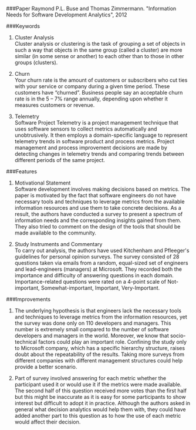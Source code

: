 
###Paper
Raymond P.L. Buse and Thomas Zimmermann. "Information Needs for Software Development Analytics", 2012

###Keywords

1. Cluster Analysis  
Cluster analysis or clustering is the task of grouping a set of objects in such a way that objects in the same group (called a cluster) are more similar (in some sense or another) to each other than to those in other groups (clusters).

2. Churn  
Your churn rate is the amount of customers or subscribers who cut ties with your service or company during a given time period. These customers have “churned”. Business people say an acceptable churn rate is in the 5 – 7% range annually, depending upon whether it measures customers or revenue.

3. Telemetry  
Software Project Telemetry is a project management technique that uses software sensors to collect metrics automatically and unobtrusively. It then employs a domain-specific language to represent telemetry trends in software product and process metrics. Project management and process improvement decisions are made by detecting changes in telemetry trends and comparing trends between different periods of the same project. 

###Features

1. Motivational Statement  
Software development involves making decisions based on metrics. The paper is motivated by the fact that software engineers do not have necessary tools and techniques to leverage metrics from the available information resources and use them to take concrete decisions. As a result, the authors have conducted a survey to present a spectrum of information needs and the corresponding insights gained from them. They also tried to comment on the design of the tools that should be made available to the community. 

2. Study Instruments and Commentary  
To carry out analysis, the authors have used Kitchenham and Pfleeger's guidelines for personal opinion surveys. The survey consisted of 28 questions taken via emails from a random, equal-sized set of engineers and lead-engineers (managers) at Microsoft. They recorded both the importance and difficulty of answering questions in each domain. Importance-related questions were rated on a 4-point scale of Not-important, Somewhat-important, Important, Very-Important.

###Improvements

1. The underlying hypothesis is that engineers lack the necessary tools and techniques to leverage metrics from the information resources, yet the survey was done only on 110 developers and managers. This number is extremely small compared to the number of software developers and managers in the world. Moreover, we know that socio-technical factors could play an important role. Confining the study only to Microsoft company, which has a specific hierarchy structure, raises doubt about the repeatability of the results. Taking more surveys from different companies with different management structures could help provide a better scenario.

2. Part of survey involved answering for each metric whether the participant used it or would use it if the metrics were made available. The second half of this question received more votes than the first half but this might be inaccurate as it is easy for some participants to show interest but difficult to adopt it in practice. Although the authors asked in general what decision analytics would help them with, they could have added another part to this question as to how the use of each metric would affect their decision.
